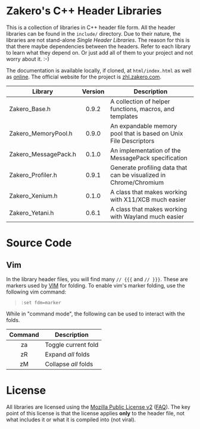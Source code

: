 # Zakero's C++ Header Libraries

This is a collection of libraries in C++ header file form.  All the header 
libraries can be found in the `include/` directory.  Due to their nature, the 
libraries are not stand-alone _Single Header Libraries_.  The reason for this 
is that there maybe dependencies between the headers.  Refer to each library 
to learn what they depend on.  Or just add all of them to your project and 
not worry about it.  :-)

The documentation is available locally, if cloned, at `html/index.html` as 
well as [online](https://zhl.zakero.com/doc/trunk/html/index.html).  The 
official website for the project is [zhl.zakero.com](https://zhl.zakero.com).

| Library              | Version | Description                                                       |
|----------------------|:-------:|-------------------------------------------------------------------|
| Zakero_Base.h        |  0.9.2  | A collection of helper functions, macros, and templates           |
| Zakero_MemoryPool.h  |  0.9.0  | An expandable memory pool that is based on Unix File Descriptors  |
| Zakero_MessagePack.h |  0.1.0  | An implementation of the MessagePack specification                |
| Zakero_Profiler.h    |  0.9.1  | Generate profiling data that can be visualized in Chrome/Chromium |
| Zakero_Xenium.h      |  0.1.0  | A class that makes working with X11/XCB much easier               |
| Zakero_Yetani.h      |  0.6.1  | A class that makes working with Wayland much easier               |

# Source Code

## Vim
In the library header files, you will find many `// {{{` and `// }}}`.  These 
are markers used by [VIM](https://www.vim.org) for folding.  To enable vim's 
marker folding, use the following vim command:

> `:set fdm=marker`

While in "command mode", the following can be used to interact with the 
folds.

| Command | Description          |
|:-------:|----------------------|
| za      | Toggle current fold  |
| zR      | Expand _all_ folds   |
| zM      | Collapse _all_ folds |

# License

All libraries are licensed using the [Mozilla Public License v2](https://www.mozilla.org/en-US/MPL/2.0/) 
([FAQ](https://www.mozilla.org/en-US/MPL/2.0/FAQ/)).  The key point of this 
license is that the license applies __only__ to the header file, not what 
includes it or what it is compiled into (not viral).


